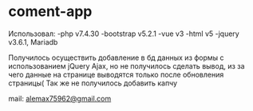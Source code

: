 # coment-app

Использовал: -php v7.4.30 -bootstrap v5.2.1 -vue v3 -html v5 -jquery v3.6.1, Mariadb

Получилось осуществить добавление в бд данных из формы с использованием jQuery Ajax, но не получилось сделать вывод, из за чего данные на странице выводятся только после обновления страницы( Так же не получилось добавить капчу

mail: alemax75962@gmail.com
